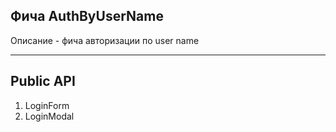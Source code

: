 ## Фича AuthByUserName

Описание - фича авторизации по user name

---

## Public API

1)  LoginForm
2)  LoginModal